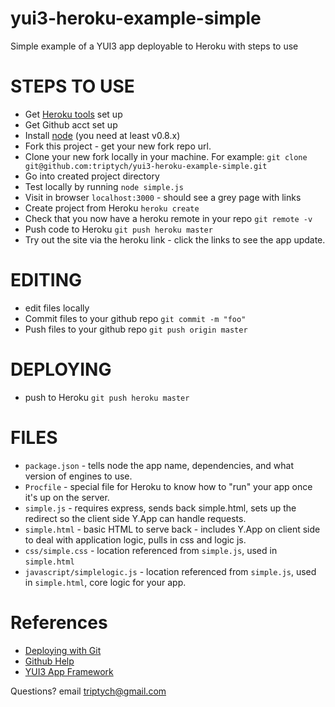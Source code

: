 yui3-heroku-example-simple
==========================

Simple example of a YUI3 app deployable to Heroku with steps to use


STEPS TO USE
============
 * Get [Heroku tools](https://devcenter.heroku.com/articles/quickstart) set up
 * Get Github acct set up
 * Install [node](http://nodejs.org/) (you need at least v0.8.x)
 * Fork this project - get your new fork repo url.
 * Clone your new fork locally in your machine. For example: `git clone git@github.com:triptych/yui3-heroku-example-simple.git`
 * Go into created project directory
 * Test locally by running `node simple.js`
 * Visit in browser `localhost:3000` - should see a grey page with links
 * Create project from Heroku `heroku create`
 * Check that you now have a heroku remote in your repo `git remote -v`
 * Push code to Heroku `git push heroku master`
 * Try out the site via the heroku link - click the links to see the app update.

EDITING
=======
  * edit files locally
  * Commit files to your github repo `git commit -m "foo"`
  * Push files to your github repo `git push origin master`

DEPLOYING
=========
 * push to Heroku `git push heroku master`


FILES
=====
 * `package.json` - tells node the app name, dependencies, and what version of engines to use.
 * `Procfile` - special file for Heroku to know how to "run" your app once it's up on the server.
 * `simple.js` - requires express, sends back simple.html, sets up the redirect so the client side Y.App can handle requests.
 * `simple.html` - basic HTML to serve back - includes Y.App on client side to deal with application logic, pulls in css and logic js.
 * `css/simple.css` - location referenced from `simple.js`, used in `simple.html`
 * `javascript/simplelogic.js` - location referenced from `simple.js`, used in `simple.html`, core logic for your app.


References
==========
 * [Deploying with Git](https://devcenter.heroku.com/articles/git)
 * [Github Help](https://help.github.com/)
 * [YUI3 App Framework](http://yuilibrary.com/yui/docs/app/)

Questions? email [triptych@gmail.com](mailto:triptych@gmail.com)